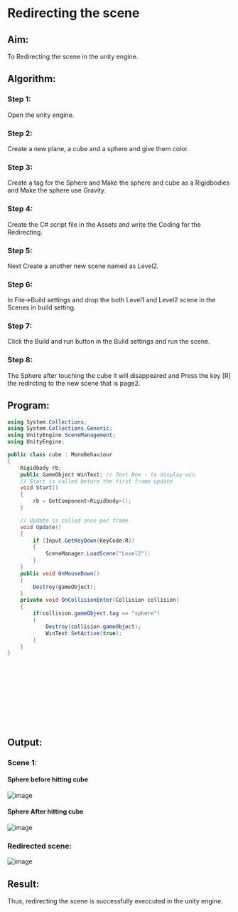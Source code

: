 # Redirecting the scene
## Aim:
To Redirecting the scene in the unity engine.

## Algorithm:
### Step 1:
Open the unity engine.

### Step 2:
Create a new plane, a cube and a sphere and give them color.

### Step 3:
Create a tag for the Sphere and Make the sphere and cube as a Rigidbodies and Make the sphere use Gravity.

### Step 4:
Create the C# script file in the Assets and write the Coding for the Redirecting.

### Step 5:
Next Create a another new scene named as Level2.

### Step 6:
In File->Build settings and drop the both Level1 and Level2 scene in the Scenes in build setting.

### Step 7:
Click the Build and run button in the Build settings and run the scene.

### Step 8:
The Sphere after touching the cube it will disappeared and Press the key [R] the redircting to the new scene that is page2.

## Program:
```c#
using System.Collections;
using System.Collections.Generic;
using UnityEngine.SceneManagement;
using UnityEngine;

public class cube : MonoBehaviour
{
    Rigidbody rb;
    public GameObject WinText; // Text Box - to display win
    // Start is called before the first frame update
    void Start()
    {
        rb = GetComponent<Rigidbody>();
    }

    // Update is called once per frame
    void Update()
    {
        if (Input.GetKeyDown(KeyCode.R))
        {
            SceneManager.LoadScene("Level2");
        }        
    }
    public void OnMouseDown()
    {
        Destroy(gameObject);
    }
    private void OnCollisionEnter(Collision collision)
    {
        if(collision.gameObject.tag == "sphere")
        {
            Destroy(collision.gameObject);
            WinText.SetActive(true);
        }
    }
}
```
</br></br></br></br></br></br></br></br>

## Output:
### Scene 1:
#### Sphere before hitting cube
![image](https://github.com/SanjayKumarAIML/Redirecting-the-scene/assets/93427246/edb79ce4-82be-4040-af3d-42307f3021d8)
#### Sphere After hitting cube
![image](https://github.com/SanjayKumarAIML/Redirecting-the-scene/assets/93427246/e30f774b-eecb-4d8d-9dc7-46ef0e7a65c4)
### Redirected scene:
![image](https://github.com/SanjayKumarAIML/Redirecting-the-scene/assets/93427246/129657fd-f926-4ad1-a1da-38bce720bd2b)
## Result:
Thus, redirecting the scene is successfully execcuted in the unity engine.
